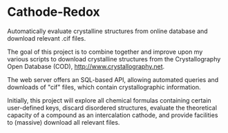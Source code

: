 Cathode-Redox
=============

Automatically evaluate crystalline structures from online database and download relevant .cif files.  


The goal of this project is to combine together and improve upon my various scripts to download
crystalline structures from the Crystallography Open Database (COD), http://www.crystallography.net. 

The web server offers an SQL-based API, allowing automated queries and downloads of "cif" files, 
which contain crystallographic information.  

Initially, this project will explore all chemical formulas containing certain user-defined
keys, discard disordered structures, evaluate the theoretical capacity of a compound as an
intercalation cathode, and provide facilities to (massive) download all relevant files.

